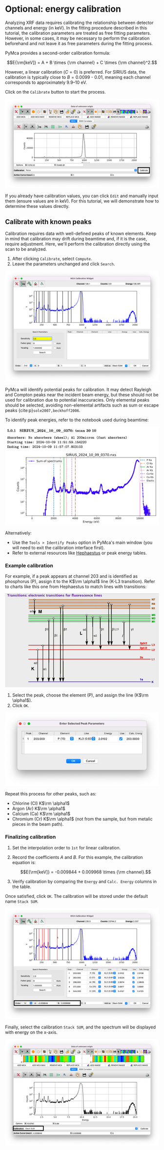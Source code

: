 # Optional: energy calibration

Analyzing XRF data requires calibrating the relationship between detector channels and energy (in keV). In the fitting procedure described in this tutorial, the calibration parameters are treated as free fitting parameters. However, in some cases, it may be necessary to perform the calibration beforehand and not leave it as free parameters during the fitting process.

PyMca provides a second-order calibration formula:

$$E{\rm[keV]} = A + B \times {\rm channel} + C \times {\rm channel}^2.$$

However, a linear calibration ($C=0$) is preferred. For SIRIUS data, the calibration is typically close to $B = 0.0099$ - $0.01$, meaning each channel corresponds to approximately 9.9–10 eV.

Click on the `Calibrate` button to start the process.

![](images/calibration-button.png)

If you already have calibration values, you can click `Edit` and manually input them (ensure values are in keV). For this tutorial, we will demonstrate how to determine these values directly.

## Calibrate with known peaks

Calibration requires data with well-defined peaks of known elements. Keep in mind that calibration may drift during beamtime and, if it is the case, require adjustment. Here, we'll perform the calibration directly using the scan to be analyzed.

1. After clicking `Calibrate`, select `Compute`.
2. Leave the parameters unchanged and click `Search`.

![](images/calibration-search.png)

PyMca will identify potential peaks for calibration. It may detect Rayleigh and Compton peaks near the incident beam energy, but these should not be used for calibration due to potential inaccuracies. Only elemental peaks should be selected, avoiding non-elemental artifacts such as sum or escape peaks {cite:p}`sole2007,beckhoff2006`.

To identify peak energies, refer to the notebook used during beamtime:

![](images/calibration-notebook.png)

Alternatively:
- Use the `Tools > Identify Peaks` option in PyMca's main window (you will need to exit the calibration interface first).
- Refer to external resources like [Hephaestus](https://bruceravel.github.io/demeter/) or peak energy tables.

### Example calibration

For example, if a peak appears at channel 203 and is identified as phosphorus (P), assign it to the K$\rm \alpha1$ line (K-L3 transition). Refer to charts like this one from Hephaestus to match lines with transitions:

![](images/calibration-transitions.png)

1. Select the peak, choose the element (P), and assign the line (K$\rm \alpha1$).
2. Click `OK`.

![](images/calibration-P.png)

Repeat this process for other peaks, such as:
- Chlorine (Cl) K$\rm \alpha1$
- Argon (Ar) K$\rm \alpha1$
- Calcium (Ca) K$\rm \alpha1$
- Chromium (Cr) K$\rm \alpha1$ (not from the sample, but from metalic pieces in the beam path).

### Finalizing calibration

1. Set the interpolation order to `1st` for linear calibration.
2. Record the coefficients $A$ and $B$. For this example, the calibration equation is:

   $$E{\rm[keV]} = -0.009844 + 0.009968 \times {\rm channel}.$$

3. Verify calibration by comparing the `Energy` and `Calc. Energy` columns in the table.

Once satisfied, click `OK`. The calibration will be stored under the default name `Stack SUM`.

![](images/calibration-done.png)

Finally, select the calibration `Stack SUM`, and the spectrum will be displayed with energy on the x-axis.

![](images/calibration-stack-sum.png)
